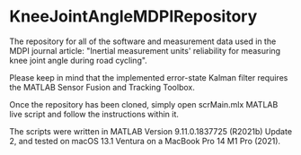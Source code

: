 # KneeJointAngleMDPIRepository

The repository for all of the software and measurement data used in the MDPI journal article: "Inertial measurement units' reliability for measuring knee joint angle during road cycling".

Please keep in mind that the implemented error-state Kalman filter requires the MATLAB Sensor Fusion and Tracking Toolbox.

Once the repository has been cloned, simply open scrMain.mlx MATLAB live script and follow the instructions within it. 

The scripts were written in MATLAB Version 9.11.0.1837725 (R2021b) Update 2, and tested on macOS 13.1 Ventura on a MacBook Pro 14 M1 Pro (2021).
